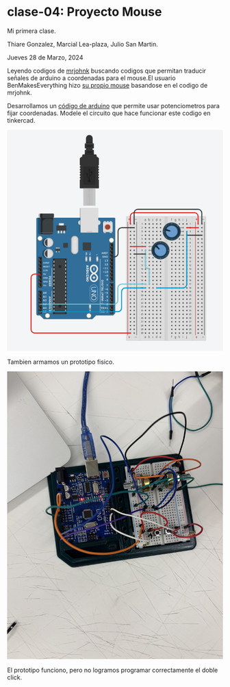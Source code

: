 # clase-04: Proyecto Mouse
Mi primera clase.

Thiare Gonzalez, Marcial Lea-plaza, Julio San Martin.

Jueves 28 de Marzo, 2024

Leyendo codigos de [mrjohnk](<https://github.com/mrjohnk/PMW3389DM>) buscando codigos que permitan traducir señales de arduino a coordenadas para el mouse.El usuario BenMakesEverything hizo [su propio mouse](<https://github.com/BenMakesEverything/PMW3389_Mouse>) basandose en el codigo de mrjohnk.

Desarrollamos un [código de arduino](./Mouse1/Mouse1.ino) que permite usar potenciometros para fijar coordenadas. 
Modele el circuito que hace funcionar este codigo en tinkercad.

![Figura1](./Imagenes/tinker1.png)

Tambien armamos un prototipo fisico.

![Figura2](./Imagenes/protClase4.jpg)

El prototipo funciono, pero no logramos programar correctamente el doble click.
